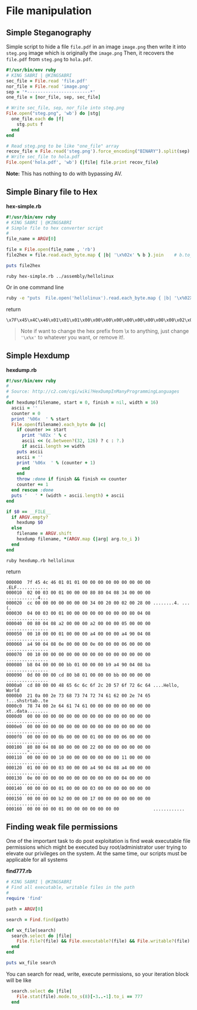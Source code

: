 # File manipulation

## Simple Steganography
Simple script to hide a file `file.pdf` in an image `image.png` then write it into `steg.png` image which is originally the `image.png`
Then, it recovers the `file.pdf` from `steg.png` to `hola.pdf`.

```ruby
#!/usr/bin/env ruby
# KING SABRI | @KINGSABRI
sec_file = File.read 'file.pdf'
nor_file = File.read 'image.png'
sep = '*------------------------*'
one_file = [nor_file, sep, sec_file]

# Write sec_file, sep, nor_file into steg.png
File.open("steg.png", 'wb') do |stg|
  one_file.each do |f|
    stg.puts f
  end
end

# Read steg.png to be like "one_file" array
recov_file = File.read('steg.png').force_encoding("BINARY").split(sep).last
# Write sec_file to hola.pdf
File.open('hola.pdf', 'wb') {|file| file.print recov_file}
```
**Note:** This has nothing to do with bypassing AV.

## Simple Binary file to Hex

**hex-simple.rb**
```ruby
#!/usr/bin/env ruby
# KING SABRI | @KINGSABRI
# Simple file to hex converter script
#
file_name = ARGV[0]

file = File.open(file_name , 'rb')
file2hex = file.read.each_byte.map { |b| '\x%02x' % b }.join    # b.to_s(16).rjust(2, '0')

puts file2hex
```

```
ruby hex-simple.rb ../assembly/hellolinux
```

Or in one command line

```bash
ruby -e "puts  File.open('hellolinux').read.each_byte.map { |b| '\x%02X' % b }.join"
```

return
```
\x7F\x45\x4C\x46\x01\x01\x01\x00\x00\x00\x00\x00\x00\x00\x00\x00\x02\x00\x03\x00\x01\x00\x00\x00\x80\x80\x04\x08\x34\x00\x00\x00\xCC\x00\x00\x00\x00\x00\x00\x00\x34\x00\x20\x00\x02\x00\x28\x00\x04\x00\x03\x00\x01\x00\x00\x00\x00\x00\x00\x00\x00\x80\x04\x08\x00\x80\x04\x08\xA2\x00\x00\x00\xA2\x00\x00\x00\x05\x00\x00\x00\x00\x10\x00\x00\x01\x00\x00\x00\xA4\x00\x00\x00\xA4\x90\x04\x08\xA4\x90\x04\x08\x0E\x00\x00\x00\x0E\x00\x00\x00\x06\x00\x00\x00\x00\x10\x00\x00\x00\x00\x00\x00\x00\x00\x00\x00\x00\x00\x00\x00\xB8\x04\x00\x00\x00\xBB\x01\x00\x00\x00\xB9\xA4\x90\x04\x08\xBA\x0D\x00\x00\x00\xCD\x80\xB8\x01\x00\x00\x00\xBB\x00\x00\x00\x00\xCD\x80\x00\x00\x48\x65\x6C\x6C\x6F\x2C\x20\x57\x6F\x72\x6C\x64\x21\x0A\x00\x2E\x73\x68\x73\x74\x72\x74\x61\x62\x00\x2E\x74\x65\x78\x74\x00\x2E\x64\x61\x74\x61\x00\x00\x00\x00\x00\x00\x00\x00\x00\x00\x00\x00\x00\x00\x00\x00\x00\x00\x00\x00\x00\x00\x00\x00\x00\x00\x00\x00\x00\x00\x00\x00\x00\x00\x00\x00\x00\x00\x00\x00\x00\x00\x00\x00\x0B\x00\x00\x00\x01\x00\x00\x00\x06\x00\x00\x00\x80\x80\x04\x08\x80\x00\x00\x00\x22\x00\x00\x00\x00\x00\x00\x00\x00\x00\x00\x00\x10\x00\x00\x00\x00\x00\x00\x00\x11\x00\x00\x00\x01\x00\x00\x00\x03\x00\x00\x00\xA4\x90\x04\x08\xA4\x00\x00\x00\x0E\x00\x00\x00\x00\x00\x00\x00\x00\x00\x00\x00\x04\x00\x00\x00\x00\x00\x00\x00\x01\x00\x00\x00\x03\x00\x00\x00\x00\x00\x00\x00\x00\x00\x00\x00\xB2\x00\x00\x00\x17\x00\x00\x00\x00\x00\x00\x00\x00\x00\x00\x00\x01\x00\x00\x00\x00\x00\x00\x00
```


> Note if want to change the hex prefix from \x to anything, just change `'\x%x'` to whatever you want, or remove it!.

## Simple Hexdump

**hexdump.rb**
```ruby
#!/usr/bin/env ruby
#
# Source: http://c2.com/cgi/wiki?HexDumpInManyProgrammingLanguages
#
def hexdump(filename, start = 0, finish = nil, width = 16)
  ascii = ''
  counter = 0
  print '%06x  ' % start
  File.open(filename).each_byte do |c|
    if counter >= start
      print '%02x ' % c
      ascii << (c.between?(32, 126) ? c : ?.)
      if ascii.length >= width
	puts ascii
	ascii = ''
	print '%06x  ' % (counter + 1)
      end
    end
    throw :done if finish && finish <= counter
    counter += 1
  end rescue :done
  puts '   ' * (width - ascii.length) + ascii
end

if $0 == __FILE__
  if ARGV.empty?
    hexdump $0
  else
    filename = ARGV.shift
    hexdump filename, *(ARGV.map {|arg| arg.to_i })
  end
end

```

```
ruby hexdump.rb hellolinux
```

return
```
000000  7f 45 4c 46 01 01 01 00 00 00 00 00 00 00 00 00 .ELF............
000010  02 00 03 00 01 00 00 00 80 80 04 08 34 00 00 00 ............4...
000020  cc 00 00 00 00 00 00 00 34 00 20 00 02 00 28 00 ........4. ...(.
000030  04 00 03 00 01 00 00 00 00 00 00 00 00 80 04 08 ................
000040  00 80 04 08 a2 00 00 00 a2 00 00 00 05 00 00 00 ................
000050  00 10 00 00 01 00 00 00 a4 00 00 00 a4 90 04 08 ................
000060  a4 90 04 08 0e 00 00 00 0e 00 00 00 06 00 00 00 ................
000070  00 10 00 00 00 00 00 00 00 00 00 00 00 00 00 00 ................
000080  b8 04 00 00 00 bb 01 00 00 00 b9 a4 90 04 08 ba ................
000090  0d 00 00 00 cd 80 b8 01 00 00 00 bb 00 00 00 00 ................
0000a0  cd 80 00 00 48 65 6c 6c 6f 2c 20 57 6f 72 6c 64 ....Hello, World
0000b0  21 0a 00 2e 73 68 73 74 72 74 61 62 00 2e 74 65 !...shstrtab..te
0000c0  78 74 00 2e 64 61 74 61 00 00 00 00 00 00 00 00 xt..data........
0000d0  00 00 00 00 00 00 00 00 00 00 00 00 00 00 00 00 ................
0000e0  00 00 00 00 00 00 00 00 00 00 00 00 00 00 00 00 ................
0000f0  00 00 00 00 0b 00 00 00 01 00 00 00 06 00 00 00 ................
000100  80 80 04 08 80 00 00 00 22 00 00 00 00 00 00 00 ........".......
000110  00 00 00 00 10 00 00 00 00 00 00 00 11 00 00 00 ................
000120  01 00 00 00 03 00 00 00 a4 90 04 08 a4 00 00 00 ................
000130  0e 00 00 00 00 00 00 00 00 00 00 00 04 00 00 00 ................
000140  00 00 00 00 01 00 00 00 03 00 00 00 00 00 00 00 ................
000150  00 00 00 00 b2 00 00 00 17 00 00 00 00 00 00 00 ................
000160  00 00 00 00 01 00 00 00 00 00 00 00             ............
```



## Finding weak file permissions 
One of the important task to do post exploitation is find weak executable file permissions which might be executed buy root/administrator user trying to elevate our privileges on the system. At the same time, our scripts must be applicable for all systems 

**find777.rb**
```ruby
# KING SABRI | @KINGSABRI
# Find all executable, writable files in the path
#
require 'find'

path = ARGV[0]

search = Find.find(path)

def wx_file(search)
  search.select do |file|
    File.file?(file) && File.executable?(file) && File.writable?(file)
  end  
end

puts wx_file search
```

You can search for read, write, execute permissions, so your iteration block will be like
```ruby
  search.select do |file|
    File.stat(file).mode.to_s(8)[-3..-1].to_i == 777
  end  
```











